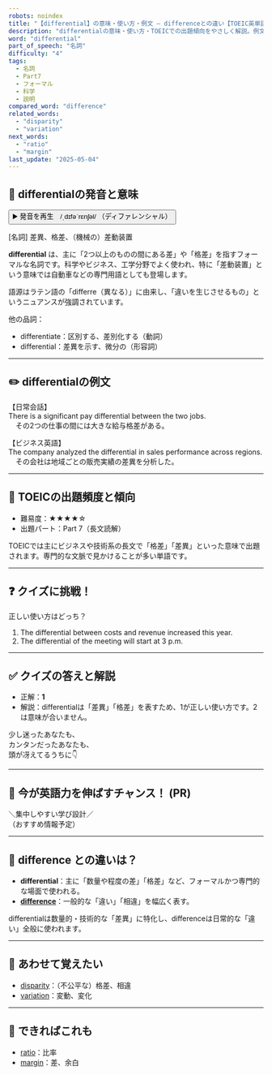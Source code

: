 ```yaml
---
robots: noindex
title: "【differential】の意味・使い方・例文 ― differenceとの違い【TOEIC英単語】"
description: "differentialの意味・使い方・TOEICでの出題傾向をやさしく解説。例文・クイズ付きでdifferenceとの違いもわかりやすく学べます。"
word: "differential"
part_of_speech: "名詞"
difficulty: "4"
tags:
  - 名詞
  - Part7
  - フォーマル
  - 科学
  - 説明
compared_word: "difference"
related_words:
  - "disparity"
  - "variation"
next_words:
  - "ratio"
  - "margin"
last_update: "2025-05-04"
---
```


## 🔰 differentialの発音と意味

<button class="play-audio" onclick="playTTS('differential')">
  <span class="play-audio-main">
    ▶️ 発音を再生　/ˌdɪfəˈrɛnʃəl/
  </span>
  <span class="play-audio-sub">
    （ディファレンシャル）
  </span>
</button>

[名詞] 差異、格差、（機械の）差動装置

**differential** は、主に「2つ以上のものの間にある差」や「格差」を指すフォーマルな名詞です。科学やビジネス、工学分野でよく使われ、特に「差動装置」という意味では自動車などの専門用語としても登場します。

語源はラテン語の「differre（異なる）」に由来し、「違いを生じさせるもの」というニュアンスが強調されています。

他の品詞：  
- differentiate：区別する、差別化する（動詞）
- differential：差異を示す、微分の（形容詞）

---

## ✏️ differentialの例文

【日常会話】  
There is a significant pay differential between the two jobs.  
　その2つの仕事の間には大きな給与格差がある。

【ビジネス英語】  
The company analyzed the differential in sales performance across regions.  
　その会社は地域ごとの販売実績の差異を分析した。

---

## 🎯 TOEICの出題頻度と傾向

- 難易度：★★★★☆
- 出題パート：Part 7（長文読解）

TOEICでは主にビジネスや技術系の長文で「格差」「差異」といった意味で出題されます。専門的な文脈で見かけることが多い単語です。

---

## ❓ クイズに挑戦！

正しい使い方はどっち？

1. The differential between costs and revenue increased this year.  
2. The differential of the meeting will start at 3 p.m.

---

## ✅ クイズの答えと解説

- 正解：**1**
- 解説：differentialは「差異」「格差」を表すため、1が正しい使い方です。2は意味が合いません。

少し迷ったあなたも、  
カンタンだったあなたも、  
頭が冴えてるうちに👇️

---

## 🚀 今が英語力を伸ばすチャンス！ (PR)

<div class="info-center">
＼集中しやすい学び設計／<br>  
（おすすめ情報予定）
</div>

---

## 🤔  difference との違いは？

- **differential**：主に「数量や程度の差」「格差」など、フォーマルかつ専門的な場面で使われる。
- **[difference](/word/difference)**：一般的な「違い」「相違」を幅広く表す。

differentialは数量的・技術的な「差異」に特化し、differenceは日常的な「違い」全般に使われます。

---

## 🧩 あわせて覚えたい

- [disparity](/word/disparity)：（不公平な）格差、相違
- [variation](/word/variation)：変動、変化

---

## 📖 できればこれも

- [ratio](/word/ratio)：比率
- [margin](/word/margin)：差、余白

<!-- cvid: aid08_bid38 -->
